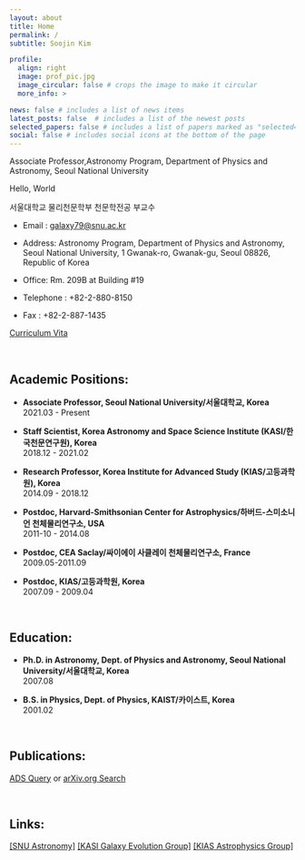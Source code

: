 ```yaml
---
layout: about
title: Home
permalink: /
subtitle: Soojin Kim

profile:
  align: right
  image: prof_pic.jpg
  image_circular: false # crops the image to make it circular
  more_info: >

news: false # includes a list of news items
latest_posts: false  # includes a list of the newest posts
selected_papers: false # includes a list of papers marked as "selected={true}"
social: false # includes social icons at the bottom of the page
---
```

Associate Professor,Astronomy Program, Department of Physics and Astronomy, Seoul National University

Hello, World

서울대학교 물리천문학부 천문학전공 부교수
* Email : galaxy79@snu.ac.kr

* Address: Astronomy Program, Department of Physics and Astronomy, Seoul National University, 1 Gwanak-ro, Gwanak-gu, Seoul 08826, Republic of Korea

* Office: Rm. 209B at Building #19

* Telephone : +82-2-880-8150

* Fax : +82-2-887-1435

[Curriculum Vita](http://astro.snu.ac.kr/~hhwang/cvpubref_HWANG.pdf)

<br/>

## Academic Positions:
* **Associate Professor, Seoul National University/서울대학교, Korea**   
  2021.03 - Present

* **Staff Scientist, Korea Astronomy and Space Science Institute (KASI/한국천문연구원), Korea**   
  2018.12 - 2021.02
  
* **Research Professor, Korea Institute for Advanced Study (KIAS/고등과학원), Korea**  
  2014.09 - 2018.12

* **Postdoc, Harvard-Smithsonian Center for Astrophysics/하버드-스미소니언 천체물리연구소, USA**  
  2011-10 - 2014.08

* **Postdoc, CEA Saclay/싸이에이 사클레이 천체물리연구소, France**  
  2009.05-2011.09

* **Postdoc, KIAS/고등과학원, Korea**  
  2007.09 - 2009.04

<br/>

## Education:
* **Ph.D. in Astronomy, Dept. of Physics and Astronomy, Seoul National University/서울대학교, Korea**  
  2007.08

* **B.S. in Physics, Dept. of Physics, KAIST/카이스트, Korea**  
  2001.02

<br/>

## Publications:
[ADS Query](https://ui.adsabs.harvard.edu/search/filter_author_facet_hier_fq_author=NOT&filter_author_facet_hier_fq_author=*%3A*&filter_author_facet_hier_fq_author=author_facet_hier%3A%221%2FHwang%2C%20H%2FHwang%2C%20H%22&filter_bibstem_facet_fq_bibstem_facet=NOT&filter_bibstem_facet_fq_bibstem_facet=(((((*%3A*%20NOT%20bibstem_facet%3A%22yCat%22)%20NOT%20bibstem_facet%3A%22GeCAS%22)%20NOT%20bibstem_facet%3A%22noao.prop%22)%20NOT%20bibstem_facet%3A%22AAS%22)%20NOT%20bibstem_facet%3A%22IAUGA%22)&filter_bibstem_facet_fq_bibstem_facet=bibstem_facet%3A%22LPICo%22&filter_database_fq_database=AND&filter_database_fq_database=database%3A%22astronomy%22&fq=%7B!type%3Daqp%20v%3D%24fq_database%7D&fq=%7B!type%3Daqp%20v%3D%24fq_bibstem_facet%7D&fq=%7B!type%3Daqp%20v%3D%24fq_author%7D&fq_author=(*%3A*%20NOT%20author_facet_hier%3A%221%2FHwang%2C%20H%2FHwang%2C%20H%22)&fq_bibstem_facet=((((((*%3A*%20NOT%20bibstem_facet%3A%22yCat%22)%20NOT%20bibstem_facet%3A%22GeCAS%22)%20NOT%20bibstem_facet%3A%22noao.prop%22)%20NOT%20bibstem_facet%3A%22AAS%22)%20NOT%20bibstem_facet%3A%22IAUGA%22)%20NOT%20bibstem_facet%3A%22LPICo%22)&fq_database=database%3A%22astronomy%22&p_=0&q=%20%20author%3A%22hwang%2C%20ho%20seong%22&sort=date%20desc%2C%20bibcode%20desc) or [arXiv.org Search](https://arxiv.org/find/astro-ph/1/au:+hwang_h/0/1/0/all/0/1)

<br/>

## Links:
[[SNU Astronomy]](https://astron.snu.ac.kr) [[KASI Galaxy Evolution Group]](https://galev.kasi.re.kr/doku.php) [[KIAS Astrophysics Group]](https://astro.kias.re.kr/)

<br/>
